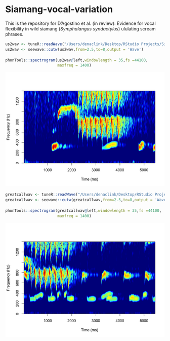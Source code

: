
<!-- README.md is generated from README.Rmd. Please edit that file -->

# Siamang-vocal-variation

<!-- badges: start -->
<!-- badges: end -->

This is the repository for D’Agostino et al. (in review): Evidence for
vocal flexibility in wild siamang (*Symphalangus syndactylus*) ululating
scream phrases.

``` r
us2wav <- tuneR::readWave("/Users/denaclink/Desktop/RStudio Projects/Siamang-vocal-variation/Sound Files/US2.wav")
us2wav <- seewave::cutw(us2wav,from=2.5,to=8,output = 'Wave')

phonTools::spectrogram(us2wav@left,windowlength = 35,fs =44100, 
                       maxfreq = 1400)
```

![](README_files/figure-gfm/unnamed-chunk-2-1.png)<!-- -->

``` r
greatcallwav <- tuneR::readWave("/Users/denaclink/Desktop/RStudio Projects/Siamang-vocal-variation/Sound Files/GreatCall.wav")
greatcallwav <- seewave::cutw(greatcallwav,from=2.5,to=8,output = 'Wave')

phonTools::spectrogram(greatcallwav@left,windowlength = 35,fs =44100, 
                       maxfreq = 1400)
```

![](README_files/figure-gfm/unnamed-chunk-2-2.png)<!-- -->
